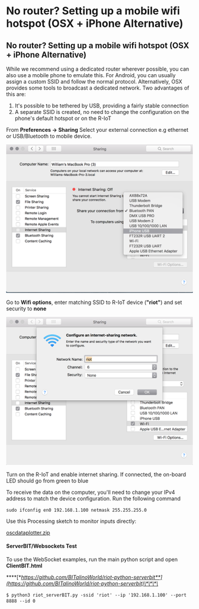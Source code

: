 # No router? Setting up a mobile wifi hotspot \(OSX + iPhone Alternative\)

## No router? Setting up a mobile wifi hotspot \(OSX + iPhone Alternative\)

While we recommend using a dedicated router wherever possible, you can also use a mobile phone to emulate this. For Android, you can usually assign a custom SSID and follow the normal protocol. Alternatively, OSX provides some tools to broadcast a dedicated network. Two advantages of this are:

1. It's possible to be tethered by USB, providing a fairly stable connection
2. A separate SSID is created, no need to change the configuration on the phone's default hotspot or on the R-IoT

From **Preferences -&gt; Sharing** Select your external connection e.g ethernet or USB/Bluetooth to mobile device.

![](../.gitbook/assets/image.png)

Go to **Wifi options**, enter matching SSID to R-IoT device \(**"riot"**\) and set security to **none**

![](../.gitbook/assets/image%20%281%29.png)

Turn on the R-IoT and enable internet sharing. If connected, the on-board LED should go from green to blue

To receive the data on the computer, you'll need to change your IPv4 address to match the device configuration. Run the following command

```text
sudo ifconfig en0 192.168.1.100 netmask 255.255.255.0
```

Use this Processing sketch to monitor inputs directly:

[oscdataplotter.zip](../.gitbook/assets/oscdataplotter.zip)

#### ServerBIT/Websockets Test

To use the WebSocket examples, run the main python script and open **ClientBIT.html**

\*\*\*\*[**https://github.com/BITalinoWorld/riot-python-serverbit**](https://github.com/BITalinoWorld/riot-python-serverbit)\*\*\*\*

```text
$ python3 riot_serverBIT.py -ssid 'riot' --ip '192.168.1.100' --port 8888 --id 0
```
